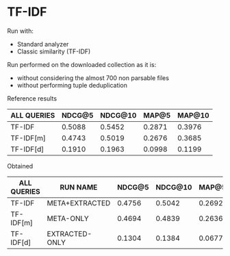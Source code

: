# TF-IDF

Run with:
- Standard analyzer
- Classic similarity (TF-IDF)

Run performed on the downloaded collection as it is:
- without considering the almost 700 non parsable files
- without performing tuple deduplication


Reference results

|ALL QUERIES |NDCG@5 |NDCG@10|MAP@5  |MAP@10 |
|---         |---	 |---	 |---	 |---	 |
|TF-IDF      |0.5088 |0.5452 |0.2871 |0.3976 |
|TF-IDF[m]   |0.4743 |0.5019 |0.2676 |0.3685 |
|TF-IDF[d]   |0.1910 |0.1963 |0.0998 |0.1199 |

Obtained

|ALL QUERIES |RUN NAME       |NDCG@5 |NDCG@10|MAP@5  |MAP@10 |
|---         |---            |---	 |---	 |---	 |---	 |
|TF-IDF      |META+EXTRACTED |0.4756 |0.5042 |0.2692 |0.3669 |
|TF-IDF[m]   |META-ONLY      |0.4694 |0.4839 |0.2636 |0.3507 |
|TF-IDF[d]   |EXTRACTED-ONLY |0.1304 |0.1384 |0.0677 |0.0802 |
